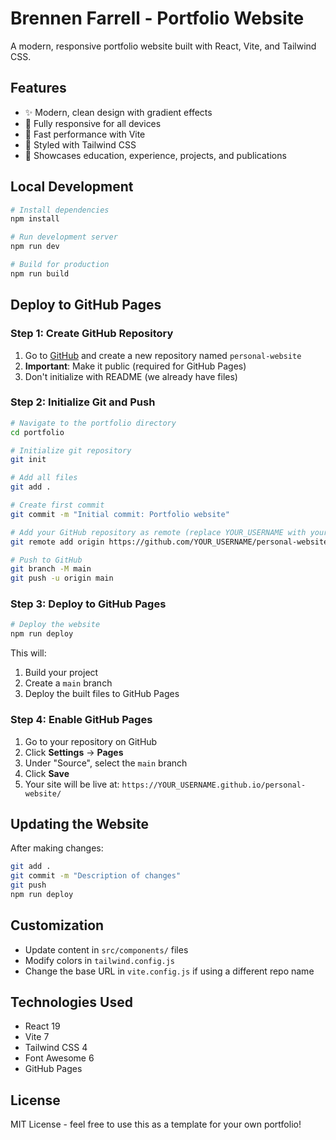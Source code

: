 # Brennen Farrell - Portfolio Website

A modern, responsive portfolio website built with React, Vite, and Tailwind CSS.

## Features

- ✨ Modern, clean design with gradient effects
- 📱 Fully responsive for all devices
- 🚀 Fast performance with Vite
- 🎨 Styled with Tailwind CSS
- 📄 Showcases education, experience, projects, and publications

## Local Development

```bash
# Install dependencies
npm install

# Run development server
npm run dev

# Build for production
npm run build
```

## Deploy to GitHub Pages

### Step 1: Create GitHub Repository

1. Go to [GitHub](https://github.com) and create a new repository named `personal-website`
2. **Important**: Make it public (required for GitHub Pages)
3. Don't initialize with README (we already have files)

### Step 2: Initialize Git and Push

```bash
# Navigate to the portfolio directory
cd portfolio

# Initialize git repository
git init

# Add all files
git add .

# Create first commit
git commit -m "Initial commit: Portfolio website"

# Add your GitHub repository as remote (replace YOUR_USERNAME with your GitHub username)
git remote add origin https://github.com/YOUR_USERNAME/personal-website.git

# Push to GitHub
git branch -M main
git push -u origin main
```

### Step 3: Deploy to GitHub Pages

```bash
# Deploy the website
npm run deploy
```

This will:
1. Build your project
2. Create a `main` branch
3. Deploy the built files to GitHub Pages

### Step 4: Enable GitHub Pages

1. Go to your repository on GitHub
2. Click **Settings** → **Pages**
3. Under "Source", select the `main` branch
4. Click **Save**
5. Your site will be live at: `https://YOUR_USERNAME.github.io/personal-website/`

## Updating the Website

After making changes:

```bash
git add .
git commit -m "Description of changes"
git push
npm run deploy
```

## Customization

- Update content in `src/components/` files
- Modify colors in `tailwind.config.js`
- Change the base URL in `vite.config.js` if using a different repo name

## Technologies Used

- React 19
- Vite 7
- Tailwind CSS 4
- Font Awesome 6
- GitHub Pages

## License

MIT License - feel free to use this as a template for your own portfolio!
